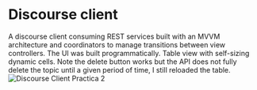 # Discourse client 

A discourse client consuming REST services built with an MVVM architecture 
and coordinators to manage transitions between view controllers. 
The UI was built programmatically. 
Table view with self-sizing dynamic cells.
Note the delete button works but the API does not fully delete the topic 
until a given period of time, I still reloaded the table.
![Discourse Client Practica 2](Demo/DiscourseClientGif.gif) 
